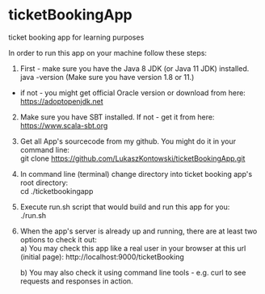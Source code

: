 # ticketBookingApp
ticket booking app for learning purposes  
  
In order to run this app on your machine follow these steps:  
  
1) First - make sure you have the Java 8 JDK (or Java 11 JDK) installed.  
java -version (Make sure you have version 1.8 or 11.)   
- if not - you might get official Oracle version or download from here: https://adoptopenjdk.net  
  
2) Make sure you have SBT installed. If not - get it from here: https://www.scala-sbt.org  
  
3) Get all App's sourcecode from my github. You might do it in your command line:  
git clone https://github.com/LukaszKontowski/ticketBookingApp.git  
  
4) In command line (terminal) change directory into ticket booking app's root directory:  
cd ./ticketbookingapp
  
5) Execute run.sh script that would build and run this app for you:  
./run.sh  
  
6) When the app's server is already up and running, there are at least two options to check it out:  
    a) You may check this app like a real user in your browser at this url (initial page):
       http://localhost:9000/ticketBooking  
  
    b) You may also check it using command line tools - e.g. curl to see requests and responses in action.  
